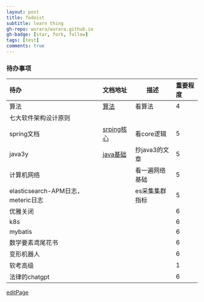 ```yaml
---
layout: post
title: Todoist
subtitle: learn thing
gh-repo: wurara/wurara.github.io
gh-badge: [star, fork, follow]
tags: [test]
comments: true
---
```



### 待办事项

| 待办                               | 文档地址                                                     | 描述           | 重要程度 |
| :--------------------------------- | :----------------------------------------------------------- | -------------- | :------- |
| 算法                               | [算法](https://github.com/trekhleb/javascript-algorithms)    | 看算法         | 4        |
| 七大软件架构设计原则               |                                                              |                |          |
| spring文档                         | [srping核心](https://docs.spring.io/spring-framework/docs/current/reference/html/core.html#spring-core) | 看core逻辑     | 5        |
| java3y                             | [java基础](https://github.com/ZhongFuCheng3y/athena)         | 抄java3的文章  | 5        |
| 计算机网络                         |                                                              | 看一遍网络基础 | 5        |
| elasticsearch-APM日志，meteric日志 |                                                              | es采集集群指标 | 5        |
| 优雅关闭                           |                                                              |                | 6        |
| k8s                                |                                                              |                | 6        |
| mybatis                            |                                                              |                | 6        |
| 数学要素鸢尾花书                     |                                                              |                | 6        |
| 变形机器人                          |                                                              |                | 6        |
| 软考高级                          |                                                              |                | 1        |
| 法律的chatgpt                     |                                                              |                | 6        |

[editPage](https://github.com/wurara/wurara.github.io/edit/master/_posts/2022-12-30-todo.md)
